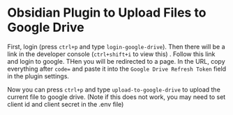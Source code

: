 # Obsidian Plugin to Upload Files to Google Drive
First, login (press ```ctrl+p``` and type ```login-google-drive```). Then there will be a link in the developer console (```ctrl+shift+i``` to view this) .
Follow this link and login to google. THen you will be redirected to a page. In the URL, copy everything after ```code=``` and paste it into the ```Google Drive Refresh Token``` field in the plugin settings.

Now you can press ```ctrl+p``` and type ```upload-to-google-drive``` to upload the current file to google drive.
(Note if this does not work, you may need to set client id and client secret in the .env file)

